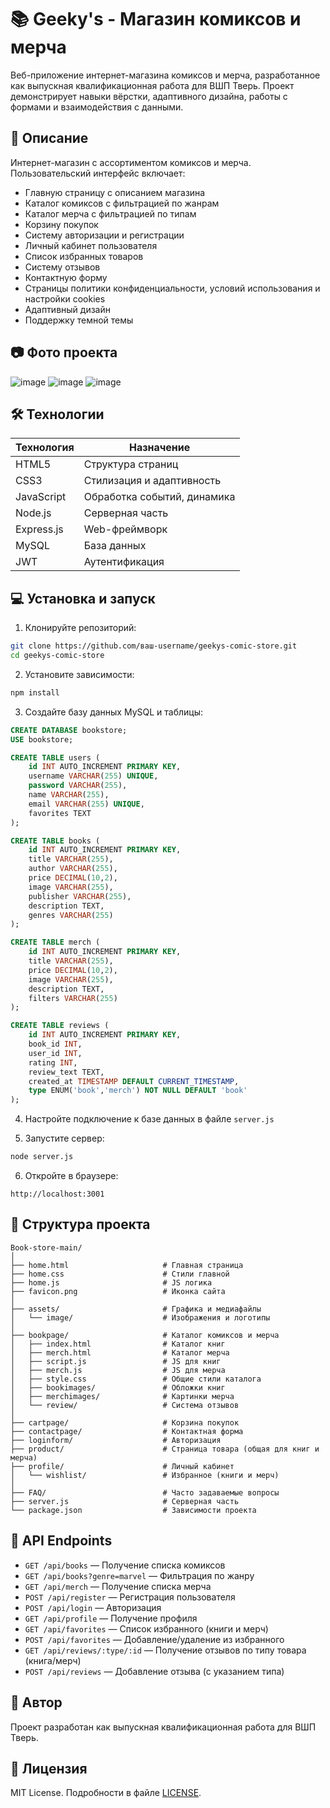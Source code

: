 # 📚 Geeky's - Магазин комиксов и мерча

Веб-приложение интернет-магазина комиксов и мерча, разработанное как выпускная квалификационная работа для ВШП Тверь. Проект демонстрирует навыки вёрстки, адаптивного дизайна, работы с формами и взаимодействия с данными.

## 📌 Описание

Интернет-магазин с ассортиментом комиксов и мерча. Пользовательский интерфейс включает:

- Главную страницу с описанием магазина
- Каталог комиксов с фильтрацией по жанрам
- Каталог мерча с фильтрацией по типам 
- Корзину покупок
- Систему авторизации и регистрации
- Личный кабинет пользователя
- Список избранных товаров 
- Систему отзывов 
- Контактную форму
- Страницы политики конфиденциальности, условий использования и настройки cookies
- Адаптивный дизайн
- Поддержку темной темы

## 📷 Фото проекта
![image](https://github.com/user-attachments/assets/dffa08eb-b93d-4bd9-8955-69596b0231e0)
![image](https://github.com/user-attachments/assets/c0d5fabe-43da-47a6-b5d8-85536d69ef3d)
![image](https://github.com/user-attachments/assets/f3b24126-ab58-4c10-8688-c45d3d785b64)



## 🛠️ Технологии

| Технология   | Назначение                                   |
| ------------ | -------------------------------------------- |
| HTML5        | Структура страниц                            |
| CSS3         | Стилизация и адаптивность                    |
| JavaScript   | Обработка событий, динамика                  |
| Node.js      | Серверная часть                              |
| Express.js   | Web-фреймворк                                |
| MySQL        | База данных                                  |
| JWT          | Аутентификация                               |

## 💻 Установка и запуск

1. Клонируйте репозиторий:
```bash
git clone https://github.com/ваш-username/geekys-comic-store.git
cd geekys-comic-store
```

2. Установите зависимости:
```bash
npm install
```

3. Создайте базу данных MySQL и таблицы:
```sql
CREATE DATABASE bookstore;
USE bookstore;

CREATE TABLE users (
    id INT AUTO_INCREMENT PRIMARY KEY,
    username VARCHAR(255) UNIQUE,
    password VARCHAR(255),
    name VARCHAR(255),
    email VARCHAR(255) UNIQUE,
    favorites TEXT
);

CREATE TABLE books (
    id INT AUTO_INCREMENT PRIMARY KEY,
    title VARCHAR(255),
    author VARCHAR(255),
    price DECIMAL(10,2),
    image VARCHAR(255),
    publisher VARCHAR(255),
    description TEXT,
    genres VARCHAR(255)
);

CREATE TABLE merch (
    id INT AUTO_INCREMENT PRIMARY KEY,
    title VARCHAR(255),
    price DECIMAL(10,2),
    image VARCHAR(255),
    description TEXT,
    filters VARCHAR(255)
);

CREATE TABLE reviews (
    id INT AUTO_INCREMENT PRIMARY KEY,
    book_id INT,
    user_id INT,
    rating INT,
    review_text TEXT,
    created_at TIMESTAMP DEFAULT CURRENT_TIMESTAMP,
    type ENUM('book','merch') NOT NULL DEFAULT 'book'
);
```

4. Настройте подключение к базе данных в файле `server.js`

5. Запустите сервер:
```bash
node server.js
```

6. Откройте в браузере:
```
http://localhost:3001
```

## 📁 Структура проекта

```
Book-store-main/
│
├── home.html                     # Главная страница
├── home.css                      # Стили главной
├── home.js                       # JS логика
├── favicon.png                   # Иконка сайта
│
├── assets/                       # Графика и медиафайлы
│   └── image/                    # Изображения и логотипы
│
├── bookpage/                     # Каталог комиксов и мерча
│   ├── index.html                # Каталог книг
│   ├── merch.html                # Каталог мерча
│   ├── script.js                 # JS для книг
│   ├── merch.js                  # JS для мерча
│   ├── style.css                 # Общие стили каталога
│   ├── bookimages/               # Обложки книг
│   ├── merchimages/              # Картинки мерча
│   └── review/                   # Система отзывов
│
├── cartpage/                     # Корзина покупок
├── contactpage/                  # Контактная форма
├── loginform/                    # Авторизация
├── product/                      # Страница товара (общая для книг и мерча)
├── profile/                      # Личный кабинет
│   └── wishlist/                 # Избранное (книги и мерч)
│
├── FAQ/                          # Часто задаваемые вопросы
├── server.js                     # Серверная часть
└── package.json                  # Зависимости проекта
```

## 🔐 API Endpoints

- `GET /api/books` — Получение списка комиксов
- `GET /api/books?genre=marvel` — Фильтрация по жанру
- `GET /api/merch` — Получение списка мерча
- `POST /api/register` — Регистрация пользователя
- `POST /api/login` — Авторизация
- `GET /api/profile` — Получение профиля
- `GET /api/favorites` — Список избранного (книги и мерч)
- `POST /api/favorites` — Добавление/удаление из избранного
- `GET /api/reviews/:type/:id` — Получение отзывов по типу товара (книга/мерч)
- `POST /api/reviews` — Добавление отзыва (с указанием типа)

## 👥 Автор

Проект разработан как выпускная квалификационная работа для ВШП Тверь.

## 📄 Лицензия

MIT License. Подробности в файле [LICENSE](LICENSE).
